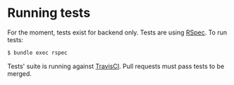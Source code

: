 # Running tests

For the moment, tests exist for backend only. Tests are using
[RSpec](http://rspec.info/). To run tests:

```bash
$ bundle exec rspec
```

Tests' suite is running against [TravisCI](https://travis-ci.org/marienfressinaud/project-zero).
Pull requests must pass tests to be merged.

